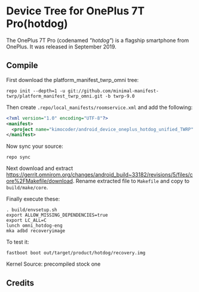 # Device Tree for OnePlus 7T Pro(hotdog)

The OnePlus 7T Pro (codenamed _"hotdog"_) is a flagship smartphone from OnePlus.
It was released in September 2019.




## Compile

First download the platform_manifest_twrp_omni tree:

```
repo init --depth=1 -u git://github.com/minimal-manifest-twrp/platform_manifest_twrp_omni.git -b twrp-9.0
```

Then create `.repo/local_manifests/roomservice.xml` and add the following: 

```xml
<?xml version="1.0" encoding="UTF-8"?>
<manifest>
  <project name="kimocoder/android_device_oneplus_hotdog_unified_TWRP" path="device/oneplus/hotdog" remote="github" revision="master" />
</manifest>
```

Now sync your source:

```
repo sync
```

Next download and extract https://gerrit.omnirom.org/changes/android_build~33182/revisions/5/files/core%2FMakefile/download. Rename extracted file to `Makefile` and copy to `build/make/core`.

Finally execute these:

```
. build/envsetup.sh
export ALLOW_MISSING_DEPENDENCIES=true
export LC_ALL=C
lunch omni_hotdog-eng 
mka adbd recoveryimage 
```

To test it:

```
fastboot boot out/target/product/hotdog/recovery.img
```

Kernel Source: precompiled stock one
## Credits
